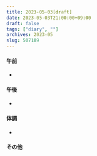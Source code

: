 ```yaml
---
title: 2023-05-03[draft]
date: 2023-05-03T21:00:00+09:00
draft: false
tags: ["diary", ""]
archives: 2023-05
slug: 507189
---
```

#### 午前
- 
#### 午後
- 
#### 体調
- 
#### その他